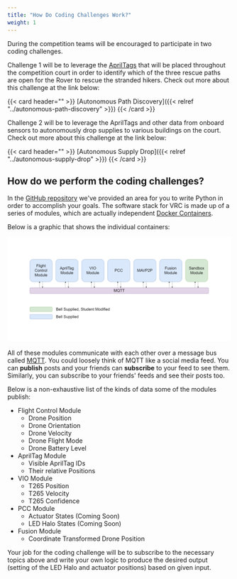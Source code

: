 ```yaml
---
title: "How Do Coding Challenges Work?"
weight: 1
---
```


During the competition teams will be encouraged to participate in two coding challenges.

Challenge 1 will be to leverage the
[AprilTags](https://roboticsknowledgebase.com/wiki/sensing/apriltags/) that will be
placed throughout the competition court in order to identify
which of the three rescue paths are open for the Rover to rescue
the stranded hikers.
Check out more about this challenge at the link below:

{{< card header="" >}}
[Autonomous Path Discovery]({{< relref "../autonomous-path-discovery" >}})
{{< /card >}}

Challenge 2 will be to leverage the AprilTags and other data from onboard sensors to
autonomously drop supplies to various buildings on the court.
Check out more about this challenge at the link below:

{{< card header="" >}}
[Autonomous Supply Drop]({{< relref "../autonomous-supply-drop" >}})
{{< /card >}}

## How do we perform the coding challenges?

In the
[GitHub repository](https://github.com/bellflight/VRC-2022/tree/main/VMC/README.md)
we've provided an area for you to write
Python in order to accomplish your goals. The software stack for VRC is
made up of a series of modules, which are actually independent
[Docker Containers](https://www.docker.com/resources/what-container).

Below is a graphic that shows the individual containers:

![](phaseI-Page-2.drawio.png)

All of these modules communicate with each other over a message bus called
[MQTT](http://www.steves-internet-guide.com/mqtt-works/).
You could loosely think of MQTT like a social media feed.
You can **publish** posts and your friends can **subscribe** to your feed to see them.
Similarly, you can subscribe to your friends' feeds and see their posts too.

Below is a non-exhaustive list of the kinds of data some of the modules publish:

- Flight Control Module
  - Drone Position
  - Drone Orientation
  - Drone Velocity
  - Drone Flight Mode
  - Drone Battery Level
- AprilTag Module
  - Visible AprilTag IDs
  - Their relative Positions
- VIO Module
  - T265 Position
  - T265 Velocity
  - T265 Confidence
- PCC Module
  - Actuator States (Coming Soon)
  - LED Halo States (Coming Soon)
- Fusion Module
  - Coordinate Transformed Drone Position

Your job for the coding challenge will be to subscribe to the
necessary topics above and write your own logic to produce the
desired output (setting of the LED Halo and actuator positions)
based on given input.
